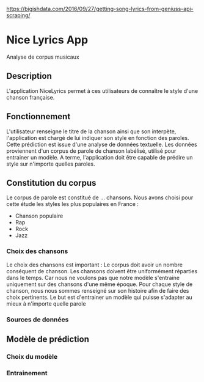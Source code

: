https://bigishdata.com/2016/09/27/getting-song-lyrics-from-geniuss-api-scraping/

# Nice Lyrics App
Analyse de corpus musicaux

## Description
L'application NiceLyrics permet à ces utilisateurs de connaître le style d'une chanson française.

## Fonctionnement 
L'utilisateur renseigne le titre de la chanson ainsi que son interpète, l'application est chargé de lui indiquer son style en fonction des paroles. Cette prédiction est issue d'une analyse de données textuelle. Les données proviennent d'un corpus de parole de chanson labélisé, utilisé pour entrainer un modèle. A terme, l'application doit être capable de prédire un style sur n'importe quelles paroles. 

## Constitution du corpus
Le corpus de parole est constitué de ... chansons. Nous avons choisi pour cette étude les styles les plus populaires en France :
 - Chanson populaire
 - Rap
 - Rock
 - Jazz
 
### Choix des chansons
Le choix des chansons est important : Le corpus doit avoir un nombre conséquent de chanson. Les chansons doivent être uniformément réparties dans le temps. Car nous ne voulons pas que notre modèle s'entraine uniquement sur des chansons d'une même époque. Pour chaque style de chanson, nous nous sommes renseigné sur son histoire afin de faire des choix pertinents. Le but est d'entrainer un modèle qui puisse s'adapter au mieux à n'importe quelle parole

### Sources de données

## Modèle de prédiction
### Choix du modèle
### Entrainement 
